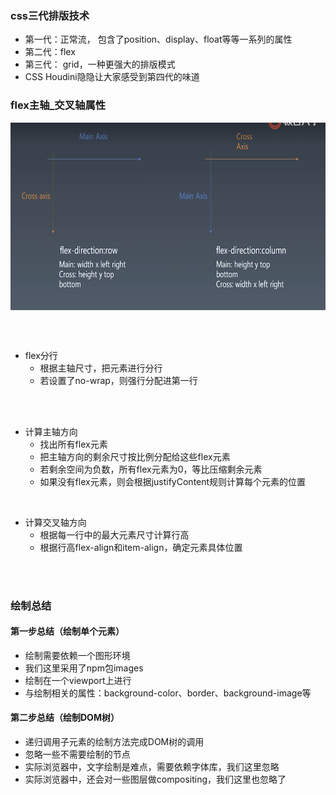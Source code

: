 ### css三代排版技术
- 第一代：正常流， 包含了position、display、float等等一系列的属性
- 第二代：flex
- 第三代： grid，一种更强大的排版模式
- CSS Houdini隐隐让大家感受到第四代的味道


### flex主轴_交叉轴属性
<img src="./image/flex主轴_交叉轴属性.png" width = "800" height = "300" alt="flex主轴_交叉轴属性" align=center />


<br><br>

- flex分行
   - 根据主轴尺寸，把元素进行分行
   - 若设置了no-wrap，则强行分配进第一行

<br><br>

- 计算主轴方向
   - 找出所有flex元素
   - 把主轴方向的剩余尺寸按比例分配给这些flex元素
   - 若剩余空间为负数，所有flex元素为0，等比压缩剩余元素
   - 如果没有flex元素，则会根据justifyContent规则计算每个元素的位置

<br>

- 计算交叉轴方向
   - 根据每一行中的最大元素尺寸计算行高
   - 根据行高flex-align和item-align，确定元素具体位置

<br><br>

### 绘制总结
#### 第一步总结（绘制单个元素）
- 绘制需要依赖一个图形环境
- 我们这里采用了npm包images
- 绘制在一个viewport上进行
- 与绘制相关的属性：background-color、border、background-image等

#### 第二步总结（绘制DOM树）
- 递归调用子元素的绘制方法完成DOM树的调用
- 忽略一些不需要绘制的节点
- 实际浏览器中，文字绘制是难点，需要依赖字体库，我们这里忽略
- 实际浏览器中，还会对一些图层做compositing，我们这里也忽略了